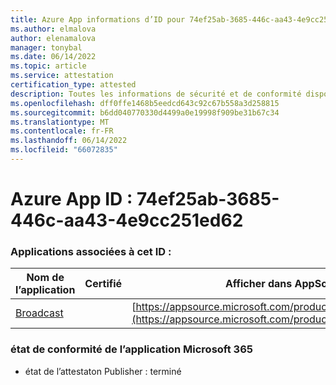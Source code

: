 ```yaml
---
title: Azure App informations d’ID pour 74ef25ab-3685-446c-aa43-4e9cc251ed62
ms.author: elmalova
author: elenamalova
manager: tonybal
ms.date: 06/14/2022
ms.topic: article
ms.service: attestation
certification_type: attested
description: Toutes les informations de sécurité et de conformité disponibles pour 74ef25ab-3685-446c-aa43-4e9cc251ed62.
ms.openlocfilehash: dff0ffe1468b5eedcd643c92c67b558a3d258815
ms.sourcegitcommit: b6dd040770330d4499a0e19998f909be31b67c34
ms.translationtype: MT
ms.contentlocale: fr-FR
ms.lasthandoff: 06/14/2022
ms.locfileid: "66072835"
---
```

# <a name="azure-app-id-74ef25ab-3685-446c-aa43-4e9cc251ed62"></a>Azure App ID : 74ef25ab-3685-446c-aa43-4e9cc251ed62


### <a name="apps-associated-with-this-id"></a>Applications associées à cet ID :
| **Nom de l’application** | **Certifié** | **Afficher dans AppSource** |
|--------------|---------------|-----------------------|
| [Broadcast](../forward/WA200002697.md) |  | [https://appsource.microsoft.com/product/office/WA200002697](https://appsource.microsoft.com/product/office/WA200002697) |

### <a name="microsoft-365-app-compliance-status"></a>état de conformité de l’application Microsoft 365
- état de l’attestaton Publisher : terminé

